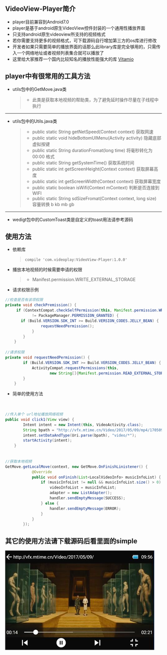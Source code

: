 ## VideoView-Player简介
* player目前兼容到Android7.0
* player是基于android原生VideoView控件封装的一个通用性播放界面
* 只支持android原生videoview所支持的视频格式
* 若你需要支持更多的视频格式，可下载源码自行增加第三方的os库进行修改
* 开发者如果只需要简单的播放界面的话那么此library库是完全够用的，只需传入一个网络地址或者视频列表集合就可以播放了
* 这里给大家推荐一个国内比较知名的播放性能强大的库 [Vitamio](https://www.vitamio.org/)
## player中有很常用的工具方法
* utils包中的GetMove.java类
  > *  此类是获取本地视频的帮助类，为了避免延时操作尽量在子线程中执行

---

* utils包中的Utils.java类
  > * public static String getNetSpeed(Context context) 获取网速
  > * public static void hideBottomUIMenu(Activity activity) 隐藏底部虚拟按键
  > * public static String durationFromat(long time) 将毫秒转化为 00:00 格式
  > * public static String getSystemTime() 获取系统时间
  > * public static int getScreenHeight(Context context) 获取屏幕高度
  > * public static int getScreenWidth(Context context) 获取屏幕宽度
  > * public static boolean isWifi(Context mContext) 判断是否连接到WIFI
  > *  public static String sdSizeFromat(Context context, long size) 容量转换 b kb mb gb
  
---

* wedigt包中的CustomToast类是自定义的toast用法请参考源码

## 使用方法
* 依赖库
  > `compile 'com.videoplay:VideoView-Player:1.0.0'`
  
* 播放本地视频的时候需要申请的权限
  > * Manifest.permission.WRITE_EXTERNAL_STORAGE
  
* 请求权限示例


```java
//检查是否有该项权限 
private void checkPremission() {
     if (ContextCompat.checkSelfPermission(this, Manifest.permission.WRITE_EXTERNAL_STORAGE)
            != PackageManager.PERMISSION_GRANTED) {
       if (Build.VERSION.SDK_INT >= Build.VERSION_CODES.JELLY_BEAN) {
                requestNeedPermission();
            }
        }
    }

//请求权限
private void requestNeedPermission() {
        if (Build.VERSION.SDK_INT >= Build.VERSION_CODES.JELLY_BEAN) {
            ActivityCompat.requestPermissions(this,
                    new String[]{Manifest.permission.READ_EXTERNAL_STORAGE}, 100);
        }
    }

 ```

* 简单的使用方法

```java


//传入单个 url地址播放网络视频
public void click1(View view) {
        Intent intent = new Intent(this, VideoActivity.class);
        String bpath = "http://vfx.mtime.cn/Video/2017/05/09/mp4/170509071709934167.mp4";
        intent.setDataAndType(Uri.parse(bpath), "video/*");
        startActivity(intent);
    }


//获取本地视频
GetMove.getLocalMove(context, new GetMove.OnFinishLinistener() {
            @Override
            public void onFinish(List<LocalVideoInfo> musicInfoList) {
                if (musicInfoList != null && musicInfoList.size() > 0) {
                    videoInfoList = musicInfoList;
                    adapter = new ListAdapter();
                    handler.sendEmptyMessage(SUCCESS);
                } else {
                    handler.sendEmptyMessage(ERROR);
                }
            }
        });


```

## 其它的使用方法请下载源码后看里面的simple
![image](https://github.com/hejun1270/VideoPlay/blob/master/%E6%88%AA%E5%9B%BE.jpg)
